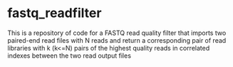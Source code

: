 # fastq_readfilter
This is a repository of code for a FASTQ read quality filter that imports two paired-end read files with N reads and return a corresponding pair of read libraries with k (k&lt;=N) pairs of the highest quality reads in correlated indexes between the two read output files
